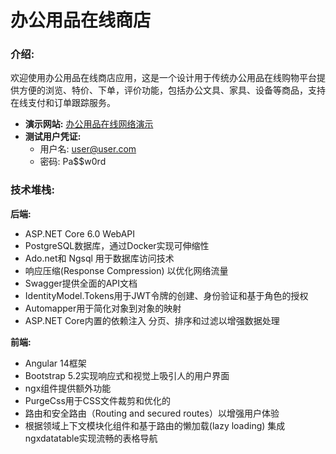 # 办公用品在线商店
### 介绍:

欢迎使用办公用品在线商店应用，这是一个设计用于传统办公用品在线购物平台提供方便的浏览、特价、下单，评价功能，包括办公文具、家具、设备等商品，支持在线支付和订单跟踪服务。

- **演示网站:** [办公用品在线网络演示](http://119.23.216.60:5002/)
- **测试用户凭证:**
  - 用户名: user@user.com
  - 密码: Pa$$w0rd

### 技术堆栈:

**后端:**
- ASP.NET Core 6.0 WebAPI
- PostgreSQL数据库，通过Docker实现可伸缩性
- Ado.net和 Ngsql 用于数据库访问技术
- 响应压缩(Response Compression) 以优化网络流量 
- Swagger提供全面的API文档 
- IdentityModel.Tokens用于JWT令牌的创建、身份验证和基于角色的授权 
- Automapper用于简化对象到对象的映射 
- ASP.NET Core内置的依赖注入 分页、排序和过滤以增强数据处理

**前端:**
- Angular 14框架
- Bootstrap 5.2实现响应式和视觉上吸引人的用户界面
- ngx组件提供额外功能
- PurgeCss用于CSS文件裁剪和优化的
- 路由和安全路由（Routing and secured routes）以增强用户体验
- 根据领域上下文模块化组件和基于路由的懒加载(lazy loading) 集成ngxdatatable实现流畅的表格导航
